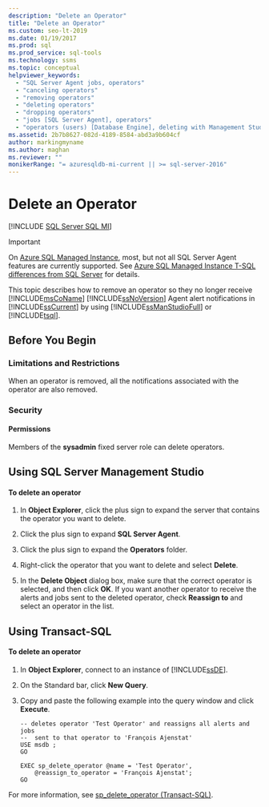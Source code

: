 ```yaml
---
description: "Delete an Operator"
title: "Delete an Operator"
ms.custom: seo-lt-2019
ms.date: 01/19/2017
ms.prod: sql
ms.prod_service: sql-tools
ms.technology: ssms
ms.topic: conceptual
helpviewer_keywords: 
  - "SQL Server Agent jobs, operators"
  - "canceling operators"
  - "removing operators"
  - "deleting operators"
  - "dropping operators"
  - "jobs [SQL Server Agent], operators"
  - "operators (users) [Database Engine], deleting with Management Studio"
ms.assetid: 2b7b8627-082d-4189-8584-abd3a9b604cf
author: markingmyname
ms.author: maghan
ms.reviewer: ""
monikerRange: "= azuresqldb-mi-current || >= sql-server-2016"
---
```

# Delete an Operator
[!INCLUDE [SQL Server SQL MI](../../includes/applies-to-version/sql-asdbmi.md)]

> [!IMPORTANT]  
> On [Azure SQL Managed Instance](/azure/sql-database/sql-database-managed-instance), most, but not all SQL Server Agent features are currently supported. See [Azure SQL Managed Instance T-SQL differences from SQL Server](/azure/sql-database/sql-database-managed-instance-transact-sql-information#sql-server-agent) for details.

This topic describes how to remove an operator so they no longer receive [!INCLUDE[msCoName](../../includes/msconame_md.md)] [!INCLUDE[ssNoVersion](../../includes/ssnoversion-md.md)] Agent alert notifications in [!INCLUDE[ssCurrent](../../includes/sscurrent-md.md)] by using [!INCLUDE[ssManStudioFull](../../includes/ssmanstudiofull-md.md)] or [!INCLUDE[tsql](../../includes/tsql-md.md)].  
  
## <a name="BeforeYouBegin"></a>Before You Begin  
  
### <a name="Restrictions"></a>Limitations and Restrictions 
When an operator is removed, all the notifications associated with the operator are also removed.  
  
### <a name="Security"></a>Security  
  
#### <a name="Permissions"></a>Permissions  
Members of the **sysadmin** fixed server role can delete operators.  
  
## <a name="SSMSProcedure"></a>Using SQL Server Management Studio  
  
#### To delete an operator  
  
1.  In **Object Explorer**, click the plus sign to expand the server that contains the operator you want to delete.  
  
2.  Click the plus sign to expand **SQL Server Agent**.  
  
3.  Click the plus sign to expand the **Operators** folder.  
  
4.  Right-click the operator that you want to delete and select **Delete**.  
  
5.  In the **Delete Object** dialog box, make sure that the correct operator is selected, and then click **OK**. If you want another operator to receive the alerts and jobs sent to the deleted operator, check **Reassign to** and select an operator in the list.  
  
## <a name="TsqlProcedure"></a>Using Transact-SQL  
  
#### To delete an operator  
  
1.  In **Object Explorer**, connect to an instance of [!INCLUDE[ssDE](../../includes/ssde_md.md)].  
  
2.  On the Standard bar, click **New Query**.  
  
3.  Copy and paste the following example into the query window and click **Execute**.  
  
    ```  
    -- deletes operator 'Test Operator' and reassigns all alerts and jobs
    --  sent to that operator to 'François Ajenstat'  
    USE msdb ;  
    GO  
  
    EXEC sp_delete_operator @name = 'Test Operator',  
        @reassign_to_operator = 'François Ajenstat';  
    GO  
    ```  
  
For more information, see [sp_delete_operator (Transact-SQL)](../../relational-databases/system-stored-procedures/sp-delete-operator-transact-sql.md).  
